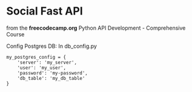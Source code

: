 # Social Fast API

from the **freecodecamp.org** Python API Development - Comprehensive Course 

Config Postgres DB: In db_config.py

```
my_postgres_config = {
    'server': 'my_server',
    'user': 'my_user',
    'password': 'my-password',
    'db_table': 'my_db_table'
}
```